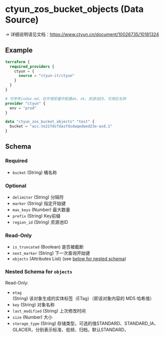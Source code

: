 # ctyun_zos_bucket_objects (Data Source)
-> 详细说明请见文档：https://www.ctyun.cn/document/10026735/10181324



## Example

```terraform
terraform {
  required_providers {
    ctyun = {
      source = "ctyun-it/ctyun"
    }
  }
}

# 可参考index.md，在环境变量中配置ak、sk、资源池ID、可用区名称
provider "ctyun" {
  env = "prod"
}

data "ctyun_zos_bucket_objects" "test" {
  bucket = "acc.te21fdsfdasfdsdwqedwed23e-asd.1"
}
```

<!-- schema generated by tfplugindocs -->
## Schema

### Required

- `bucket` (String) 桶名称

### Optional

- `delimiter` (String) 分隔符
- `marker` (String) 指定开始键
- `max_keys` (Number) 最大数量
- `prefix` (String) Key前缀
- `region_id` (String) 资源池ID

### Read-Only

- `is_truncated` (Boolean) 是否被截断
- `next_marker` (String) 下一次查询开始键
- `objects` (Attributes List) (see [below for nested schema](#nestedatt--objects))

<a id="nestedatt--objects"></a>
### Nested Schema for `objects`

Read-Only:

- `etag` (String) 该对象生成的实体标签（ETag）（即该对象内容的 MD5 哈希值）
- `key` (String) 对象名称
- `last_modified` (String) 上次修改时间
- `size` (Number) 大小
- `storage_type` (String) 存储类型，可选的值STANDARD、STANDARD_IA、GLACIER，分别表示标准、低频、归档，默认STANDARD，